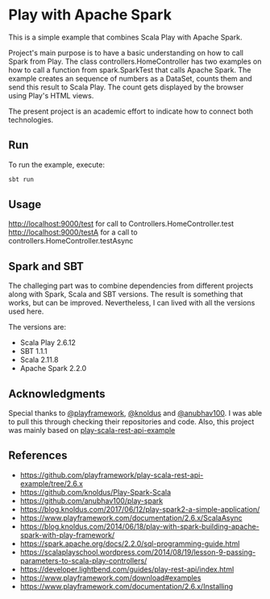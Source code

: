 # Play with Apache Spark
This is a simple example that combines Scala Play with Apache Spark.

Project's main purpose is to have a basic understanding on how to call Spark from Play. The class controllers.HomeController has two examples on how to call a function from spark.SparkTest that calls Apache Spark. The example creates an sequence of numbers as a DataSet, counts them and send this result to Scala Play. The count gets displayed by the browser using Play's HTML views.

The present project is an academic effort to indicate how to connect both technologies.

## Run
To run the example, execute:
```bash
sbt run
```

## Usage
[http://localhost:9000/test]() for call to Controllers.HomeController.test 
[http://localhost:9000/testA]() for a call to controllers.HomeController.testAsync




## Spark and SBT
The challeging part was to combine dependencies from different projects along with Spark, Scala and SBT versions. The result is something that works, but can be improved. Nevertheless, I can lived with all the versions used here.

The versions are:
* Scala Play 2.6.12
* SBT 1.1.1
* Scala 2.11.8
* Apache Spark 2.2.0

## Acknowledgments
Special thanks to <a href="https://github.com/playframework">@playframework</a>, <a href="https://github.com/knoldus">@knoldus</a> and <a href="https://github.com/anubhav100">@anubhav100</a>. I was able to pull this through checking their repositories and code. Also, this project was mainly based on [play-scala-rest-api-example](https://github.com/playframework/play-scala-rest-api-example/tree/2.6.x)

## References 
* https://github.com/playframework/play-scala-rest-api-example/tree/2.6.x
* https://github.com/knoldus/Play-Spark-Scala
* https://github.com/anubhav100/play-spark
* https://blog.knoldus.com/2017/06/12/play-spark2-a-simple-application/
* https://www.playframework.com/documentation/2.6.x/ScalaAsync
* https://blog.knoldus.com/2014/06/18/play-with-spark-building-apache-spark-with-play-framework/
* https://spark.apache.org/docs/2.2.0/sql-programming-guide.html
* https://scalaplayschool.wordpress.com/2014/08/19/lesson-9-passing-parameters-to-scala-play-controllers/
* https://developer.lightbend.com/guides/play-rest-api/index.html
* https://www.playframework.com/download#examples
* https://www.playframework.com/documentation/2.6.x/Installing

